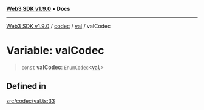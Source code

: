 [**Web3 SDK v1.9.0**](../../../../../README.md) • **Docs**

***

[Web3 SDK v1.9.0](../../../../../globals.md) / [codec](../../../README.md) / [val](../README.md) / valCodec

# Variable: valCodec

> `const` **valCodec**: `EnumCodec`\<[`Val`](../type-aliases/Val.md)\>

## Defined in

[src/codec/val.ts:33](https://github.com/Mystic-Nayy/alephium-web3/blob/c1afd789a197ce5fe21f08c2965942090157c33d/packages/web3/src/codec/val.ts#L33)

